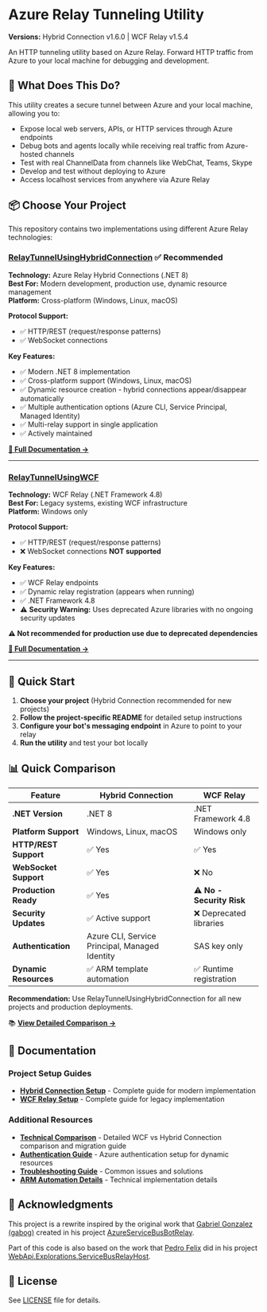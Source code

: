 # Azure Relay Tunneling Utility

**Versions:** Hybrid Connection v1.6.0 | WCF Relay v1.5.4

An HTTP tunneling utility based on Azure Relay. Forward HTTP traffic from Azure to your local machine for debugging and development.

## 🎯 What Does This Do?

This utility creates a secure tunnel between Azure and your local machine, allowing you to:
- Expose local web servers, APIs, or HTTP services through Azure endpoints
- Debug bots and agents locally while receiving real traffic from Azure-hosted channels
- Test with real ChannelData from channels like WebChat, Teams, Skype
- Develop and test without deploying to Azure
- Access localhost services from anywhere via Azure Relay

## 📦 Choose Your Project

This repository contains two implementations using different Azure Relay technologies:

### [RelayTunnelUsingHybridConnection](Src/RelayTunnelUsingHybridConnection/README.md) ✅ **Recommended**
**Technology:** Azure Relay Hybrid Connections (.NET 8)  
**Best For:** Modern development, production use, dynamic resource management  
**Platform:** Cross-platform (Windows, Linux, macOS)

**Protocol Support:**
- ✅ HTTP/REST (request/response patterns)
- ✅ WebSocket connections

**Key Features:**
- ✅ Modern .NET 8 implementation
- ✅ Cross-platform support (Windows, Linux, macOS)
- ✅ Dynamic resource creation - hybrid connections appear/disappear automatically
- ✅ Multiple authentication options (Azure CLI, Service Principal, Managed Identity)
- ✅ Multi-relay support in single application
- ✅ Actively maintained

**[📖 Full Documentation →](Src/RelayTunnelUsingHybridConnection/README.md)**

---

### [RelayTunnelUsingWCF](Src/RelayTunnelUsingWCF/README.md)
**Technology:** WCF Relay (.NET Framework 4.8)  
**Best For:** Legacy systems, existing WCF infrastructure  
**Platform:** Windows only

**Protocol Support:**
- ✅ HTTP/REST (request/response patterns)
- ❌ WebSocket connections **NOT supported**

**Key Features:**
- ✅ WCF Relay endpoints
- ✅ Dynamic relay registration (appears when running)
- ✅ .NET Framework 4.8
- ⚠️ **Security Warning:** Uses deprecated Azure libraries with no ongoing security updates

**⚠️ Not recommended for production use due to deprecated dependencies**

**[📖 Full Documentation →](Src/RelayTunnelUsingWCF/README.md)**

---

## 🚀 Quick Start

1. **Choose your project** (Hybrid Connection recommended for new projects)
2. **Follow the project-specific README** for detailed setup instructions
3. **Configure your bot's messaging endpoint** in Azure to point to your relay
4. **Run the utility** and test your bot locally

## 📊 Quick Comparison

| Feature | Hybrid Connection | WCF Relay |
|---------|------------------|-----------|
| **.NET Version** | .NET 8 | .NET Framework 4.8 |
| **Platform Support** | Windows, Linux, macOS | Windows only |
| **HTTP/REST Support** | ✅ Yes | ✅ Yes |
| **WebSocket Support** | ✅ Yes | ❌ No |
| **Production Ready** | ✅ Yes | ⚠️ **No - Security Risk** |
| **Security Updates** | ✅ Active support | ❌ Deprecated libraries |
| **Authentication** | Azure CLI, Service Principal, Managed Identity | SAS key only |
| **Dynamic Resources** | ✅ ARM template automation | ✅ Runtime registration |

**Recommendation:** Use RelayTunnelUsingHybridConnection for all new projects and production deployments.

📚 **[View Detailed Comparison →](docs/COMPARISON.md)**

## 📖 Documentation

### Project Setup Guides
- **[Hybrid Connection Setup](Src/RelayTunnelUsingHybridConnection/README.md)** - Complete guide for modern implementation
- **[WCF Relay Setup](Src/RelayTunnelUsingWCF/README.md)** - Complete guide for legacy implementation

### Additional Resources
- **[Technical Comparison](docs/COMPARISON.md)** - Detailed WCF vs Hybrid Connection comparison and migration guide
- **[Authentication Guide](docs/AUTHENTICATION.md)** - Azure authentication setup for dynamic resources
- **[Troubleshooting Guide](docs/TROUBLESHOOTING.md)** - Common issues and solutions
- **[ARM Automation Details](Src/RelayTunnelUsingHybridConnection/README_ARM_AUTOMATION.md)** - Technical implementation details

## 🙏 Acknowledgments

This project is a rewrite inspired by the original work that [Gabriel Gonzalez (gabog)](https://github.com/gabog) created in his project [AzureServiceBusBotRelay](https://github.com/gabog/AzureServiceBusBotRelay).

Part of this code is also based on the work that [Pedro Felix](https://github.com/pmhsfelix) did in his project [WebApi.Explorations.ServiceBusRelayHost](https://github.com/pmhsfelix/WebApi.Explorations.ServiceBusRelayHost).

## 📝 License

See [LICENSE](LICENSE) file for details.
